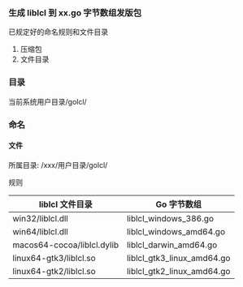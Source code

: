 ### 生成 liblcl 到 xx.go 字节数组发版包
已规定好的命名规则和文件目录
1. 压缩包
2. 文件目录

### 目录
当前系统用户目录/golcl/

### 命名
#### 文件
所属目录: /xxx/用户目录/golcl/

 规则

| liblcl 文件目录                | Go 字节数组                    |
|----------------------------|----------------------------|
| win32/liblcl.dll           | liblcl_windows_386.go      |
| win64/liblcl.dll           | liblcl_windows_amd64.go    |
| macos64-cocoa/liblcl.dylib | liblcl_darwin_amd64.go     |
| linux64-gtk3/liblcl.so     | liblcl_gtk3_linux_amd64.go |
| linux64-gtk2/liblcl.so     | liblcl_gtk2_linux_amd64.go |